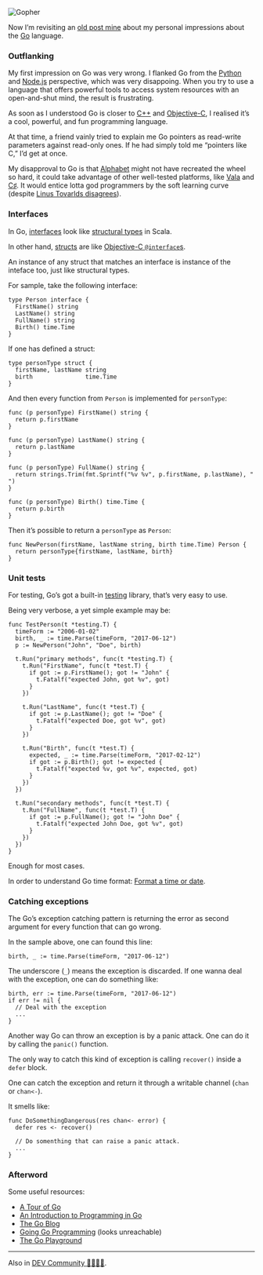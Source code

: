 ![Gopher](//cacilhas.info/img/golang.png)

Now I’m revisiting an [old post mine](/2017/06/golang.html) about my personal impressions about the [Go](https://golang.org/) language.

### Outflanking

My first impression on Go was very wrong. I flanked Go from the [Python](https://www.python.org/) and [Node.js](https://nodejs.org/) perspective, which was very disappoing. When you try to use a language that offers powerful tools to access system resources with an open-and-shut mind, the result is frustrating.

As soon as I understood Go is closer to [C++](http://www.cplusplus.com/) and [Objective-C](https://www.gnu.org/software/gnustep/resources/documentation/Developer/Base/ProgrammingManual/manual_toc.html), I realised it’s a cool, powerful, and fun programming language.

At that time, a friend vainly tried to explain me Go pointers as read-write parameters against read-only ones. If he had simply told me “pointers like C,” I’d get at once.

My disapproval to Go is that [Alphabet](https://abc.xyz/) might not have recreated the wheel so hard, it could take advantage of other well-tested platforms, like [Vala](https://wiki.gnome.org/Projects/Vala) and [C♯](https://docs.microsoft.com/en-us/dotnet/csharp/programming-guide/). It would entice lotta god programmers by the soft learning curve (despite [Linus Tovarlds disagrees](https://lwn.net/Articles/249460/)).

### Interfaces

In Go, [interfaces](https://www.golang-book.com/books/intro/9) look like [structural types](https://docs.scala-lang.org/style/types.html#structural-types) in Scala.

In other hand, [structs](https://gobyexample.com/structs) are like [Objective-C `@interface`s](https://developer.apple.com/library/archive/documentation/Cocoa/Conceptual/ProgrammingWithObjectiveC/DefiningClasses/DefiningClasses.html).

An instance of any struct that matches an interface is instance of the inteface too, just like structural types.

For sample, take the following interface:

    type Person interface {
      FirstName() string
      LastName() string
      FullName() string
      Birth() time.Time
    }

If one has defined a struct:

    type personType struct {
      firstName, lastName string
      birth               time.Time
    }

And then every function from `Person` is implemented for `personType`:

    func (p personType) FirstName() string {
      return p.firstName
    }
    
    func (p personType) LastName() string {
      return p.lastName
    }
    
    func (p personType) FullName() string {
      return strings.Trim(fmt.Sprintf("%v %v", p.firstName, p.lastName), " ")
    }
    
    func (p personType) Birth() time.Time {
      return p.birth
    }

Then it’s possible to return a `personType` as `Person`:

    func NewPerson(firstName, lastName string, birth time.Time) Person {
      return personType{firstName, lastName, birth}
    }

### Unit tests

For testing, Go’s got a built-in [testing](https://golang.org/pkg/testing/) library, that’s very easy to use.

Being very verbose, a yet simple example may be:

    func TestPerson(t *testing.T) {
      timeForm := "2006-01-02"
      birth, _ := time.Parse(timeForm, "2017-06-12")
      p := NewPerson("John", "Doe", birth)
    
      t.Run("primary methods", func(t *testing.T) {
        t.Run("FirstName", func(t *test.T) {
          if got := p.FirstName(); got != "John" {
            t.Fatalf("expected John, got %v", got)
          }
        })
    
        t.Run("LastName", func(t *test.T) {
          if got := p.LastName(); got != "Doe" {
            t.Fatalf("expected Doe, got %v", got)
          }
        })
    
        t.Run("Birth", func(t *test.T) {
          expected, _ := time.Parse(timeForm, "2017-02-12")
          if got := p.Birth(); got != expected {
            t.Fatalf("expected %v, got %v", expected, got)
          }
        })
      })
    
      t.Run("secondary methods", func(t *test.T) {
        t.Run("FullName", func(t *test.T) {
          if got := p.FullName(); got != "John Doe" {
            t.Fatalf("expected John Doe, got %v", got)
          }
        })
      })
    }

Enough for most cases.

In order to understand Go time format: [Format a time or date](https://yourbasic.org/golang/format-parse-string-time-date-example/).

### Catching exceptions

The Go’s exception catching pattern is returning the error as second argument for every function that can go wrong.

In the sample above, one can found this line:

    birth, _ := time.Parse(timeForm, "2017-06-12")

The underscore (`_`) means the exception is discarded. If one wanna deal with the exception, one can do something like:

    birth, err := time.Parse(timeForm, "2017-06-12")
    if err != nil {
      // Deal with the exception
      ...
    }

Another way Go can throw an exception is by a panic attack. One can do it by calling the `panic()` function.

The only way to catch this kind of exception is calling `recover()` inside a `defer` block.

One can catch the exception and return it through a writable channel (`chan` or `chan<-`).

It smells like:

    func DoSomethingDangerous(res chan<- error) {
      defer res <- recover()
    
      // Do somenthing that can raise a panic attack.
      ...
    }

### Afterword

Some useful resources:

*   [A Tour of Go](https://tour.golang.org/)
*   [An Introduction to Programming in Go](https://www.golang-book.com/books/intro)
*   [The Go Blog](https://blog.golang.org/)
*   [Going Go Programming](https://www.goinggo.net/) (looks unreachable)
*   [The Go Playground](https://play.golang.org/)

* * *

Also in [DEV Community 👩‍💻👨‍💻](https://dev.to/cacilhas/about-go-51c1).
